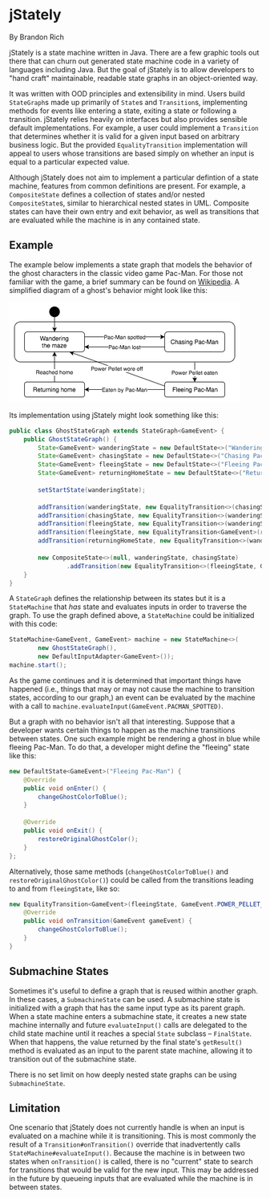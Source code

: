 jStately
========

By Brandon Rich

jStately is a state machine written in Java. There are a few graphic tools out
there that can churn out generated state machine code in a variety of languages
including Java. But the goal of jStately is to allow developers to "hand craft"
maintainable, readable state graphs in an object-oriented way.

It was written with OOD principles and extensibility in mind. Users build
`StateGraph`s made up primarily of `State`s and `Transition`s, implementing
methods for events like entering a state, exiting a state or following a
transition. jStately relies heavily on interfaces but also provides sensible
default implementations. For example, a user could implement a `Transition`
that determines whether it is valid for a given input based on arbitrary
business logic. But the provided `EqualityTransition` implementation will
appeal to users whose transitions are based simply on whether an input is equal
to a particular expected value.

Although jStately does not aim to implement a particular defintion of a state
machine, features from common definitions are present. For example, a
`CompositeState` defines a collection of states and/or nested
`CompositeState`s, similar to hierarchical nested states in UML.
Composite states can have their own entry and exit behavior, as well as
transitions that are evaluated while the machine is in any contained state.

Example 
-------

The example below implements a state graph that models the behavior of the
ghost characters in the classic video game Pac-Man. For those not familiar with
the game, a brief summary can be found on
[Wikipedia](https://en.wikipedia.org/wiki/Pac-Man#Gameplay). A simplified
diagram of a ghost's behavior might look like this:

![Pac-Man Ghost state graph](readme/PacManGhostStateGraph.png) 

Its implementation using jStately might look something like this:

```java
public class GhostStateGraph extends StateGraph<GameEvent> {
    public GhostStateGraph() {
        State<GameEvent> wanderingState = new DefaultState<>("Wandering maze");
        State<GameEvent> chasingState = new DefaultState<>("Chasing Pac-Man");
        State<GameEvent> fleeingState = new DefaultState<>("Fleeing Pac-Man");
        State<GameEvent> returningHomeState = new DefaultState<>("Returning home");

        setStartState(wanderingState);

        addTransition(wanderingState, new EqualityTransition<>(chasingState, GameEvent.PACMAN_SPOTTED));
        addTransition(chasingState, new EqualityTransition<>(wanderingState, GameEvent.PACMAN_LOST));
        addTransition(fleeingState, new EqualityTransition<>(wanderingState, GameEvent.POWER_PELLET_WORE_OFF));
        addTransition(fleeingState, new EqualityTransition<GameEvent>(returningHomeState, GameEvent.GHOST_EATEN));
        addTransition(returningHomeState, new EqualityTransition<>(wanderingState, GameEvent.GHOST_REACHED_HOME));

        new CompositeState<>(null, wanderingState, chasingState)
                .addTransition(new EqualityTransition<>(fleeingState, GameEvent.POWER_PELLET_EATEN));
    }
} 
```

A `StateGraph` defines the relationship between its states but it is a
`StateMachine` that _has_ state and evaluates inputs in order to traverse the
graph. To use the graph defined above, a `StateMachine` could be initialized
with this code:

```java
StateMachine<GameEvent, GameEvent> machine = new StateMachine<>(
        new GhostStateGraph(),
        new DefaultInputAdapter<GameEvent>());
machine.start();
```

As the game continues and it is determined that important things have happened
(i.e., things that may or may not cause the machine to transition states,
according to our graph,) an event can be evaluated by the machine with a call
to `machine.evaluateInput(GameEvent.PACMAN_SPOTTED)`.

But a graph with no behavior isn't all that interesting. Suppose that a
developer wants certain things to happen as the machine transitions between
states. One such example might be rendering a ghost in blue while fleeing
Pac-Man. To do that, a developer might define the "fleeing" state like this:

```java
new DefaultState<GameEvent>("Fleeing Pac-Man") {
    @Override
    public void onEnter() {
        changeGhostColorToBlue();
    }

    @Override
    public void onExit() {
        restoreOriginalGhostColor();
    }
};
```

Alternatively, those same methods (`changeGhostColorToBlue()` and
`restoreOriginalGhostColor()`) could be called from the transitions leading
to and from `fleeingState`, like so:

```java
new EqualityTransition<GameEvent>(fleeingState, GameEvent.POWER_PELLET_EATEN) {
    @Override
    public void onTransition(GameEvent gameEvent) {
        changeGhostColorToBlue();
    }
}
```

Submachine States
-----------------

Sometimes it's useful to define a graph that is reused within another graph. In
these cases, a `SubmachineState` can be used. A submachine state is initialized
with a graph that has the same input type as its parent graph. When a state
machine enters a submachine state, it creates a new state machine internally
and future `evaluateInput()` calls are delegated to the child state machine
until it reaches a special `State` subclass – `FinalState`. When that happens,
the value returned by the final state's `getResult()` method is evaluated as an
input to the parent state machine, allowing it to transition out of the
submachine state.

There is no set limit on how deeply nested state graphs can be using
`SubmachineState`.

Limitation
----------

One scenario that jStately does not currently handle is when an input is
evaluated on a machine while it is transitioning. This is most commonly the
result of a `Transition#onTransition()` override that inadvertently calls
`StateMachine#evaluateInput()`. Because the machine is in between two states
when `onTransition()` is called, there is no "current" state to search for
transitions that would be valid for the new input. This may be addressed in the
future by queueing inputs that are evaluated while the machine is in between
states.
